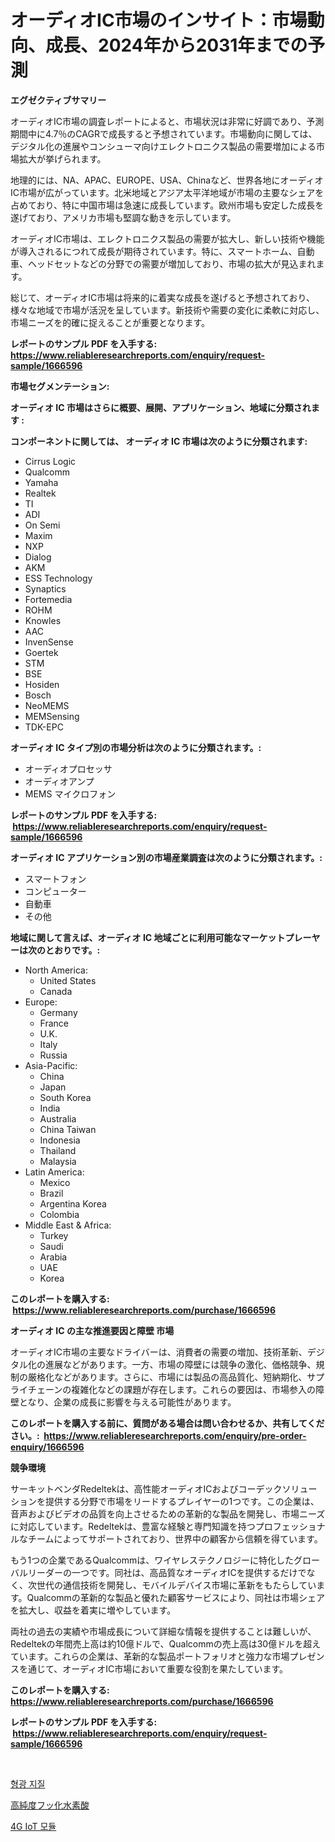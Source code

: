 <p><h1>オーディオIC市場のインサイト：市場動向、成長、2024年から2031年までの予測</h1></p><p><strong>エグゼクティブサマリー</strong></p>
<p><p>オーディオIC市場の調査レポートによると、市場状況は非常に好調であり、予測期間中に4.7％のCAGRで成長すると予想されています。市場動向に関しては、デジタル化の進展やコンシューマ向けエレクトロニクス製品の需要増加による市場拡大が挙げられます。</p><p>地理的には、NA、APAC、EUROPE、USA、Chinaなど、世界各地にオーディオIC市場が広がっています。北米地域とアジア太平洋地域が市場の主要なシェアを占めており、特に中国市場は急速に成長しています。欧州市場も安定した成長を遂げており、アメリカ市場も堅調な動きを示しています。</p><p>オーディオIC市場は、エレクトロニクス製品の需要が拡大し、新しい技術や機能が導入されるにつれて成長が期待されています。特に、スマートホーム、自動車、ヘッドセットなどの分野での需要が増加しており、市場の拡大が見込まれます。</p><p>総じて、オーディオIC市場は将来的に着実な成長を遂げると予想されており、様々な地域で市場が活況を呈しています。新技術や需要の変化に柔軟に対応し、市場ニーズを的確に捉えることが重要となります。</p></p>
<p><strong>レポートのサンプル PDF を入手する: <a href="https://www.reliableresearchreports.com/enquiry/request-sample/1666596">https://www.reliableresearchreports.com/enquiry/request-sample/1666596</a></strong></p>
<p><strong>市場セグメンテーション:</strong></p>
<p><strong> オーディオ IC 市場はさらに概要、展開、アプリケーション、地域に分類されます :</strong></p>
<p><strong>コンポーネントに関しては、 オーディオ IC 市場は次のように分類されます: &nbsp;</strong></p>
<p><ul><li>Cirrus Logic</li><li>Qualcomm</li><li>Yamaha</li><li>Realtek</li><li>TI</li><li>ADI</li><li>On Semi</li><li>Maxim</li><li>NXP</li><li>Dialog</li><li>AKM</li><li>ESS Technology</li><li>Synaptics</li><li>Fortemedia</li><li>ROHM</li><li>Knowles</li><li>AAC</li><li>InvenSense</li><li>Goertek</li><li>STM</li><li>BSE</li><li>Hosiden</li><li>Bosch</li><li>NeoMEMS</li><li>MEMSensing</li><li>TDK-EPC</li></ul></p>
<p><strong> オーディオ IC タイプ別の市場分析は次のように分類されます。:</strong></p>
<p><ul><li>オーディオプロセッサ</li><li>オーディオアンプ</li><li>MEMS マイクロフォン</li></ul></p>
<p><strong>レポートのサンプル PDF を入手する: &nbsp;<a href="https://www.reliableresearchreports.com/enquiry/request-sample/1666596">https://www.reliableresearchreports.com/enquiry/request-sample/1666596</a></strong></p>
<p><strong> オーディオ IC アプリケーション別の市場産業調査は次のように分類されます。:</strong></p>
<p><ul><li>スマートフォン</li><li>コンピューター</li><li>自動車</li><li>その他</li></ul></p>
<p><strong>地域に関して言えば、オーディオ IC 地域ごとに利用可能なマーケットプレーヤーは次のとおりです。:</strong></p>
<p><ul>
    <li>
        North America:
        <ul>
            <li>United States</li>
            <li>Canada</li>
        </ul>
    </li>
    <li>
        Europe:
        <ul>
            <li>Germany</li>
            <li>France</li>
            <li>U.K.</li>
            <li>Italy</li>
            <li>Russia</li>
        </ul>
    </li>
    <li>
        Asia-Pacific:
        <ul>
            <li>China</li>
            <li>Japan</li>
            <li>South Korea</li>
            <li>India</li>
            <li>Australia</li>
            <li>China Taiwan</li>
            <li>Indonesia</li>
            <li>Thailand</li>
            <li>Malaysia</li>
        </ul>
    </li>
    <li>
        Latin America:
        <ul>
            <li>Mexico</li>
            <li>Brazil</li>
            <li>Argentina Korea</li>
            <li>Colombia</li>
        </ul>
    </li>
    <li>
        Middle East & Africa:
        <ul>
            <li>Turkey</li>
            <li>Saudi</li>
            <li>Arabia</li>
            <li>UAE</li>
            <li>Korea</li>
        </ul>
    </li>
    </ul></p>
<p><strong>このレポートを購入する: &nbsp;<a href="https://www.reliableresearchreports.com/purchase/1666596">https://www.reliableresearchreports.com/purchase/1666596</a></strong></p>
<p><strong>オーディオ IC の主な推進要因と障壁 市場</strong></p>
<p><p>オーディオIC市場の主要なドライバーは、消費者の需要の増加、技術革新、デジタル化の進展などがあります。一方、市場の障壁には競争の激化、価格競争、規制の厳格化などがあります。さらに、市場には製品の高品質化、短納期化、サプライチェーンの複雑化などの課題が存在します。これらの要因は、市場参入の障壁となり、企業の成長に影響を与える可能性があります。</p></p>
<p><strong>このレポートを購入する前に、質問がある場合は問い合わせるか、共有してください。:&nbsp; <a href="https://www.reliableresearchreports.com/enquiry/pre-order-enquiry/1666596">https://www.reliableresearchreports.com/enquiry/pre-order-enquiry/1666596</a></strong></p>
<p><strong>競争環境</strong></p>
<p><p>サーキットベンダRedeltekは、高性能オーディオICおよびコーデックソリューションを提供する分野で市場をリードするプレイヤーの1つです。この企業は、音声およびビデオの品質を向上させるための革新的な製品を開発し、市場ニーズに対応しています。Redeltekは、豊富な経験と専門知識を持つプロフェッショナルなチームによってサポートされており、世界中の顧客から信頼を得ています。</p><p>もう1つの企業であるQualcommは、ワイヤレステクノロジーに特化したグローバルリーダーの一つです。同社は、高品質なオーディオICを提供するだけでなく、次世代の通信技術を開発し、モバイルデバイス市場に革新をもたらしています。Qualcommの革新的な製品と優れた顧客サービスにより、同社は市場シェアを拡大し、収益を着実に増やしています。</p><p>両社の過去の実績や市場成長について詳細な情報を提供することは難しいが、Redeltekの年間売上高は約10億ドルで、Qualcommの売上高は30億ドルを超えています。これらの企業は、革新的な製品ポートフォリオと強力な市場プレゼンスを通じて、オーディオIC市場において重要な役割を果たしています。</p></p>
<p><strong>このレポートを購入する: &nbsp; <a href="https://www.reliableresearchreports.com/purchase/1666596">https://www.reliableresearchreports.com/purchase/1666596</a></strong></p>
<p><strong>レポートのサンプル PDF を入手する: &nbsp;<a href="https://www.reliableresearchreports.com/enquiry/request-sample/1666596">https://www.reliableresearchreports.com/enquiry/request-sample/1666596</a></strong><strong></strong></p>
<p>&nbsp;</p>
<p><p><a href="https://github.com/sammyUltyylrich9067856/Market-Research-Report-List-1/blob/main/419949113146.md">형광 지질</a></p><p><a href="https://github.com/ReyesKohler20231/Market-Research-Report-List-1/blob/main/419065714089.md">高純度フッ化水素酸</a></p><p><a href="https://github.com/Elenrrera7685/Market-Research-Report-List-1/blob/main/590684613145.md">4G IoT 모듈</a></p></p>